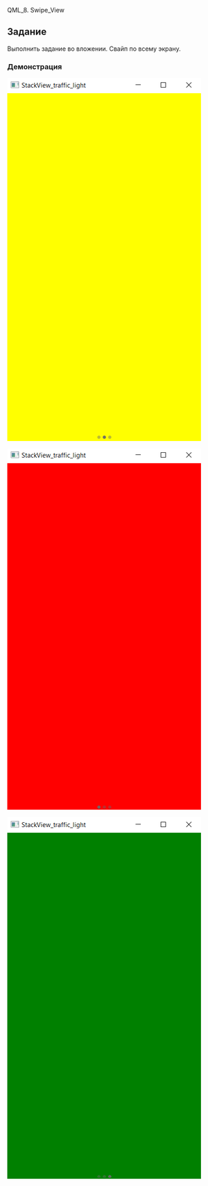 QML_8. Swipe_View

## Задание

Выполнить задание  во вложении. Свайп по всему экрану.

### Демонстрация

![1](https://github.com/EkaterinaKugot/qml/blob/main/swipe_view/task1/images/1.png)

![2](https://github.com/EkaterinaKugot/qml/blob/main/swipe_view/task1/images/2.png)

![3](https://github.com/EkaterinaKugot/qml/blob/main/swipe_view/task1/images/3.png)




